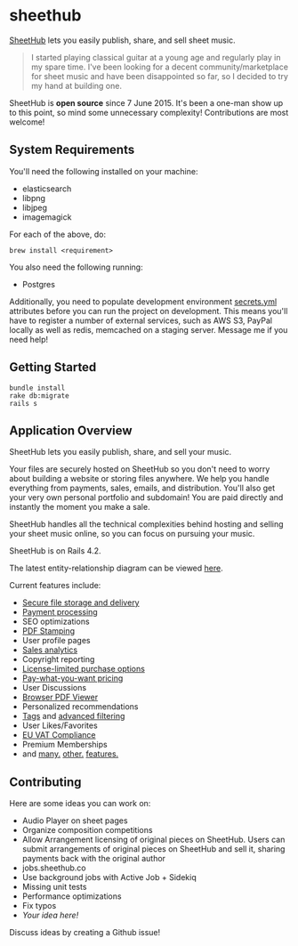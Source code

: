 sheethub
========
[SheetHub](http://sheethub.co) lets you easily publish, share, and sell sheet music.

> I started playing classical guitar at a young age and regularly play in my spare time. I've been looking for a decent community/marketplace for sheet music and have been disappointed so far, so I decided to try my hand at building one.

SheetHub is **open source** since 7 June 2015. It's been a one-man show up to this point, so mind some unnecessary complexity! Contributions are most welcome! 

## System Requirements
You'll need the following installed on your machine:

- elasticsearch
- libpng
- libjpeg
- imagemagick

For each of the above, do:

```
brew install <requirement>
```

You also need the following running:

- Postgres

Additionally, you need to populate development environment [secrets.yml](https://github.com/Leventhan/sheethub/blob/master/config/secrets.yml) attributes before you can run the project on development. This means you'll have to register a number of external services, such as AWS S3, PayPal locally as well as redis, memcached on a staging server. Message me if you need help!

## Getting Started

```
bundle install
rake db:migrate
rails s
```

## Application Overview
SheetHub lets you easily publish, share, and sell your music.

Your files are securely hosted on SheetHub so you don't need to worry about building a website or storing files anywhere. We help you handle everything from payments, sales, emails, and distribution. You'll also get your very own personal portfolio and subdomain! You are paid directly and instantly the moment you make a sale.

SheetHub handles all the technical complexities behind hosting and selling your sheet music online, so you can focus on pursuing your music.

SheetHub is on Rails 4.2. 

The latest entity-relationship diagram can be viewed [here](https://github.com/Leventhan/sheethub/blob/master/erd.pdf).

Current features include:

- [Secure file storage and delivery](http://blog.sheethub.co/post/106303300248/host-multiple-files-on-sheethub)
- [Payment processing](http://sheethub.co/support#payment-flow)
- SEO optimizations
- [PDF Stamping](http://blog.sheethub.co/post/106303315798/protect-your-work-with-pdf-stamping)
- User profile pages
- [Sales analytics](http://blog.sheethub.co/post/107397378618/new-geographic-sales-chart)
- Copyright reporting
- [License-limited purchase options](http://blog.sheethub.co/post/114052450803/new-limited-purchases)
- [Pay-what-you-want pricing](http://blog.sheethub.co/post/106303328028/earn-more-with-pay-what-you-want-pricing)
- User Discussions
- [Browser PDF Viewer](http://blog.sheethub.co/post/115381704368/new-pdf-viewer)
- Personalized recommendations
- [Tags](http://blog.sheethub.co/post/106303181373/describing-your-work-with-tags) and [advanced filtering](http://blog.sheethub.co/post/114032147643/improved-search)
- User Likes/Favorites
- [EU VAT Compliance](http://blog.sheethub.co/post/106770902463/2015-vat-compliance-with-sheethub)
- Premium Memberships
- and [many.](http://blog.sheethub.co/post/113654779988/new-purchase-status-page) [other.](http://blog.sheethub.co/post/114997377358/march-updates) [features.](http://blog.sheethub.co/post/107029226688/introducing-preview-mode)

## Contributing

Here are some ideas you can work on:
- Audio Player on sheet pages
- Organize composition competitions
- Allow Arrangement licensing of original pieces on SheetHub. Users can submit arrangements of original pieces on SheetHub and sell it, sharing payments back with the original author
- jobs.sheethub.co
- Use background jobs with Active Job + Sidekiq
- Missing unit tests
- Performance optimizations
- Fix typos
- *Your idea here!*

Discuss ideas by creating a Github issue!

